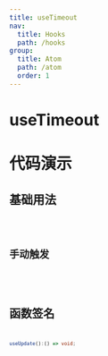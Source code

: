 ```yaml
---
title: useTimeout
nav:
  title: Hooks
  path: /hooks
group:
  title: Atom
  path: /atom
  order: 1
---
```


# useTimeout

# 代码演示

## 基础用法

<code src="./example/Example01.tsx" />

## 手动触发

<code src="./example/Example02.tsx" />

# 函数签名

```ts
useUpdate():() => void;
```
